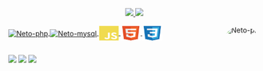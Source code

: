 <div align="center">
  <a href="https://github.com/NetoSantoos78">
  <img height="180em" src="https://github-readme-stats.vercel.app/api?username=NetoSantoos78&show_icons=true&theme=radical&include_all_commits=true&count_private=true"/>
  <img height="180em" src="https://github-readme-stats.vercel.app/api/top-langs/?username=NetoSantoos78&layout=compact&langs_count=7&theme=radical"/>
</div>
<div style="display: inline_block"><br>
  <img align="center" alt="Neto-php" height="30" width="40" src="https://cdn.jsdelivr.net/gh/devicons/devicon/icons/php/php-plain.svg" />
  <img align="center" alt="Neto-mysql" height="30" width="40" src="https://cdn.jsdelivr.net/gh/devicons/devicon/icons/mysql/mysql-original-wordmark.svg" />
  <img align="center" alt="Neto-Js" height="30" width="40" src="https://raw.githubusercontent.com/devicons/devicon/master/icons/javascript/javascript-plain.svg">
  <img align="center" alt="Neto-HTML" height="30" width="40" src="https://raw.githubusercontent.com/devicons/devicon/master/icons/html5/html5-original.svg">
  <img align="center" alt="Neto-CSS" height="30" width="40" src="https://raw.githubusercontent.com/devicons/devicon/master/icons/css3/css3-original.svg">
  <img align="right" alt="Neto-pic" height="150" style="border-radius:50px;" src="https://cdn.discordapp.com/attachments/939000632638070905/959146243169349632/oi-meu-chapa112.png?width=676&height=676">
</div>
  
  ##
 
<div> 
  <a href="https://www.youtube.com/channel/UCqUVYsssM5tBD8yYBzw4wOg" target="_blank"><img src="https://img.shields.io/badge/YouTube-FF0000?style=for-the-badge&logo=youtube&logoColor=white" target="_blank"></a>
  <a href="https://www.instagram.com/neto.santos78" target="_blank"><img src="https://img.shields.io/badge/-Instagram-%23E4405F?style=for-the-badge&logo=instagram&logoColor=white" target="_blank"></a>
 	<a href="https://www.twitch.tv/netosantoos78" target="_blank"><img src="https://img.shields.io/badge/Twitch-9146FF?style=for-the-badge&logo=twitch&logoColor=white" target="_blank"></a> 
 
 
</div>
